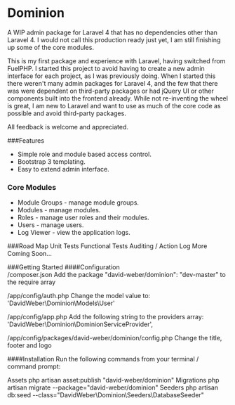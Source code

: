 Dominion
========

A WIP admin package for Laravel 4 that has no dependencies other than Laravel 4.
I would not call this production ready just yet, I am still finishing up some of the core modules.

This is my first package and experience with Laravel, having switched from FuelPHP.
I started this project to avoid having to create a new admin interface for each project, as I was previously doing.
When I started this there weren't many admin packages for Laravel 4, and the few that there was were dependent on third-party packages or had jQuery UI or other components built into the frontend already.
While not re-inventing the wheel is great, I am new to Laravel and want to use as much of the core code as possible and avoid third-party packages.

All feedback is welcome and appreciated.

###Features
* Simple role and module based access control.
* Bootstrap 3 templating.
* Easy to extend admin interface.


### Core Modules
* Module Groups - manage module groups.
* Modules - manage modules.
* Roles - manage user roles and their modules.
* Users - manage users.
* Log Viewer - view the application logs.


###Road Map
Unit Tests
Functional Tests
Auditing / Action Log
More Coming Soon...


###Getting Started
####Configuration    
/composer.json
    Add the package "david-weber/dominion": "dev-master" to the require array

/app/config/auth.php
    Change the model value to: 'DavidWeber\Dominion\Models\User'

/app/config/app.php
    Add the following string to the providers array: 'DavidWeber\Dominion\DominionServiceProvider',

/app/config/packages/david-weber/dominion/config.php
     Change the title, footer and logo

####Installation
Run the following commands from your terminal / command prompt:

Assets
    php artisan asset:publish "david-weber/dominion"
Migrations
    php artisan migrate --package="david-weber/dominion"
Seeders
    php artisan db:seed --class="DavidWeber\Dominion\Seeders\DatabaseSeeder"
